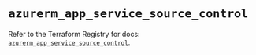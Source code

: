 # `azurerm_app_service_source_control`

Refer to the Terraform Registry for docs: [`azurerm_app_service_source_control`](https://registry.terraform.io/providers/hashicorp/azurerm/4.48.0/docs/resources/app_service_source_control).
